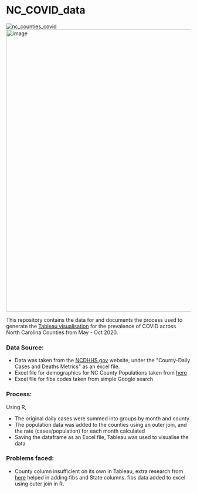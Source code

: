 # NC_COVID_data

![nc_counties_covid](https://user-images.githubusercontent.com/54029190/201450287-bdf96e3a-a049-443b-b9ee-57e77fba7133.gif)
<img width="770" alt="image" src="https://user-images.githubusercontent.com/54029190/201451091-1351da5d-25ad-457a-b250-4fae3959a751.png">

This repository contains the data for and documents the process used to generate the [Tableau visualisation](https://public.tableau.com/app/profile/amanda.lim2824/viz/NCCountiesCOVIDSpread/COVID-19NCCountiesSheet?publish=yes) for the prevalence of COVID across North Carolina Counties from May - Oct 2020.

### Data Source:
- Data was taken from the [NCDHHS.gov](https://covid19.ncdhhs.gov/dashboard/data-behind-dashboards) website,
under the "County-Daily Cases and Deaths Metrics" as an excel file.
- Excel file for demographics for NC County Populations taken from [here](https://www.northcarolina-demographics.com/counties_by_population)
- Excel file for fibs codes taken from simple Google search

### Process:
Using R,
- The original daily cases were summed into groups by month and county
- The population data was added to the counties using an outer join, and the rate (cases/population) for each month calculated
- Saving the dataframe as an Excel file, Tableau was used to visualise the data

### Problems faced:
- County column insufficient on its own in Tableau, extra research from [here](https://kb.tableau.com/articles/howto/plotting-u-s-5-digit-fips-county-code) helped in adding fibs and State columns.
fibs data added to excel using outer join in R.
